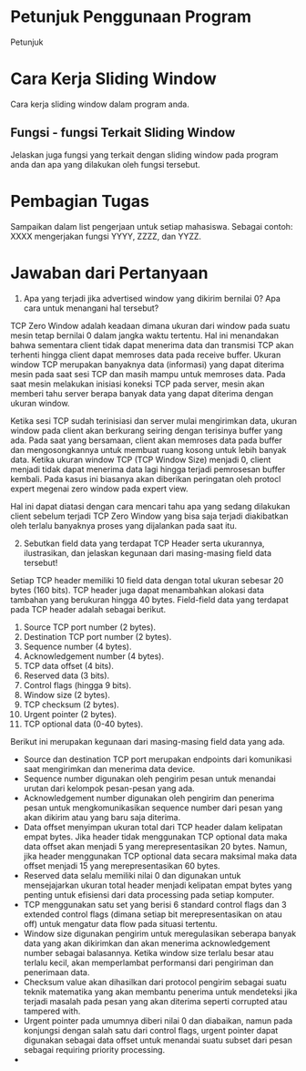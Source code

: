 # Petunjuk Penggunaan Program

Petunjuk


# Cara Kerja Sliding Window

Cara kerja sliding window dalam program anda.

## Fungsi - fungsi Terkait Sliding Window

Jelaskan juga fungsi yang terkait dengan sliding window pada program anda dan apa yang dilakukan oleh fungsi tersebut.


# Pembagian Tugas

Sampaikan dalam list pengerjaan untuk setiap mahasiswa. Sebagai contoh: XXXX mengerjakan fungsi YYYY, ZZZZ, dan YYZZ.


# Jawaban dari Pertanyaan

1. Apa yang terjadi jika advertised window yang dikirim bernilai 0? Apa cara untuk menangani hal tersebut?

TCP Zero Window adalah keadaan dimana ukuran dari window pada suatu mesin tetap bernilai 0 dalam jangka waktu tertentu. Hal ini menandakan bahwa sementara client tidak dapat menerima data dan transmisi TCP akan terhenti hingga client dapat memroses data pada receive buffer. Ukuran window TCP merupakan banyaknya data (informasi) yang dapat diterima mesin pada saat sesi TCP dan masih mampu untuk memroses data. Pada saat mesin melakukan inisiasi koneksi TCP pada server, mesin akan memberi tahu server berapa banyak data yang dapat diterima dengan ukuran window.

Ketika sesi TCP sudah terinisiasi dan server mulai mengirimkan data, ukuran window pada client akan berkurang seiring dengan terisinya buffer yang ada. Pada saat yang bersamaan, client akan memroses data pada buffer dan mengosongkannya untuk membuat ruang kosong untuk lebih banyak data. Ketika ukuran window TCP (TCP Window Size) menjadi 0, client menjadi tidak dapat menerima data lagi hingga terjadi pemrosesan buffer kembali. Pada kasus ini biasanya akan diberikan peringatan oleh protocl expert megenai zero window pada expert view.

Hal ini dapat diatasi dengan cara mencari tahu apa yang sedang dilakukan client sebelum terjadi TCP Zero Window yang bisa saja terjadi diakibatkan oleh terlalu banyaknya proses yang dijalankan pada saat itu.

2. Sebutkan field data yang terdapat TCP Header serta ukurannya, ilustrasikan, dan jelaskan kegunaan dari masing-masing field data tersebut!

Setiap TCP header memiliki 10 field data dengan total ukuran sebesar 20 bytes (160 bits). TCP header juga dapat menambahkan alokasi data tambahan yang berukuran hingga 40 bytes. Field-field data yang terdapat pada TCP header adalah sebagai berikut.
  1. Source TCP port number (2 bytes).
  2. Destination TCP port number (2 bytes).
  3. Sequence number (4 bytes).
  4. Acknowledgement number (4 bytes).
  5. TCP data offset (4 bits).
  6. Reserved data (3 bits).
  7. Control flags (hingga 9 bits).
  8. Window size (2 bytes).
  9. TCP checksum (2 bytes).
  10. Urgent pointer (2 bytes).
  11. TCP optional data (0-40 bytes).

Berikut ini merupakan kegunaan dari masing-masing field data yang ada.
  - Source dan destination TCP port merupakan endpoints dari komunikasi saat mengirimkan dan menerima data device.
  - Sequence number digunakan oleh pengirim pesan untuk menandai urutan dari kelompok pesan-pesan yang ada.
  - Acknowledgement number digunakan oleh pengirim dan penerima pesan untuk mengkomunikasikan sequence number dari pesan yang akan dikirim atau yang baru saja diterima.
  - Data offset menyimpan ukuran total dari TCP header dalam kelipatan empat bytes. Jika header tidak menggunakan TCP optional data maka data offset akan menjadi 5 yang merepresentasikan 20 bytes. Namun, jika header menggunakan TCP optional data secara maksimal maka data offset menjadi 15 yang merepresentasikan 60 bytes.
  - Reserved data selalu memiliki nilai 0 dan digunakan untuk mensejajarkan ukuran total header menjadi kelipatan empat bytes yang penting untuk efisiensi dari data processing pada setiap komputer.
  - TCP menggunakan satu set yang berisi 6 standard control flags dan 3 extended control flags (dimana setiap bit merepresentasikan on atau off) untuk mengatur data flow pada situasi tertentu.
  - Window size digunakan pengirim untuk meregulasikan seberapa banyak data yang akan dikirimkan dan akan menerima acknowledgement number sebagai balasannya. Ketika window size terlalu besar atau terlalu kecil, akan memperlambat performansi dari pengiriman dan penerimaan data.
  - Checksum value akan dihasilkan dari protocol pengirim sebagai suatu teknik matematika yang akan membantu penerima untuk mendeteksi jika terjadi masalah pada pesan yang akan diterima seperti corrupted atau tampered with.
  - Urgent pointer pada umumnya diberi nilai 0 dan diabaikan, namun pada konjungsi dengan salah satu dari control flags, urgent pointer dapat digunakan sebagai data offset untuk menandai suatu subset dari pesan sebagai requiring priority processing.
  - 
